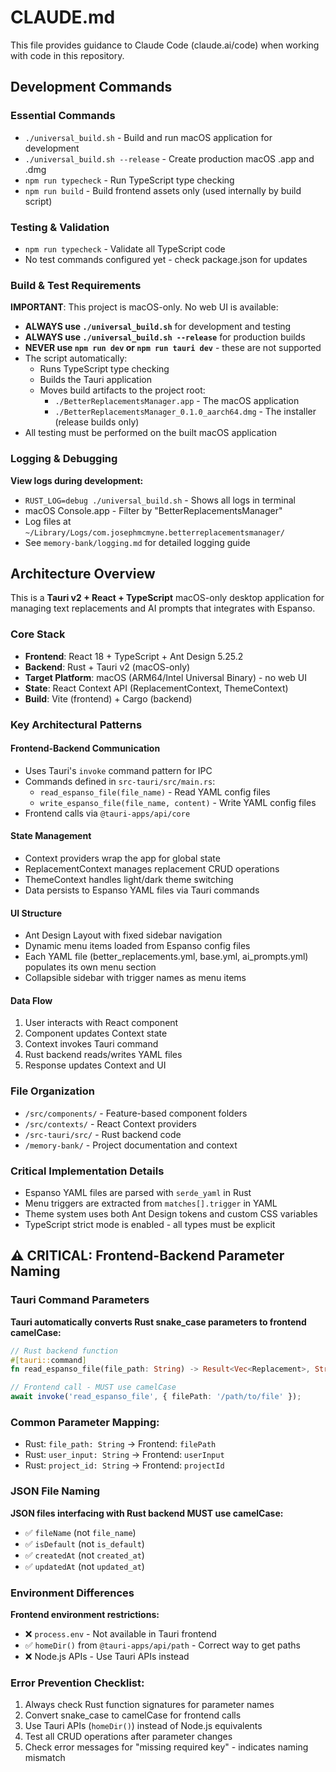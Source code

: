 # CLAUDE.md

This file provides guidance to Claude Code (claude.ai/code) when working with code in this repository.

## Development Commands

### Essential Commands
- `./universal_build.sh` - Build and run macOS application for development
- `./universal_build.sh --release` - Create production macOS .app and .dmg
- `npm run typecheck` - Run TypeScript type checking
- `npm run build` - Build frontend assets only (used internally by build script)

### Testing & Validation
- `npm run typecheck` - Validate all TypeScript code
- No test commands configured yet - check package.json for updates

### Build & Test Requirements
**IMPORTANT**: This project is macOS-only. No web UI is available:
- **ALWAYS use `./universal_build.sh`** for development and testing
- **ALWAYS use `./universal_build.sh --release`** for production builds
- **NEVER use `npm run dev` or `npm run tauri dev`** - these are not supported
- The script automatically:
  - Runs TypeScript type checking
  - Builds the Tauri application
  - Moves build artifacts to the project root:
    - `./BetterReplacementsManager.app` - The macOS application
    - `./BetterReplacementsManager_0.1.0_aarch64.dmg` - The installer (release builds only)
- All testing must be performed on the built macOS application

### Logging & Debugging
**View logs during development:**
- `RUST_LOG=debug ./universal_build.sh` - Shows all logs in terminal
- macOS Console.app - Filter by "BetterReplacementsManager"
- Log files at `~/Library/Logs/com.josephmcmyne.betterreplacementsmanager/`
- See `memory-bank/logging.md` for detailed logging guide

## Architecture Overview

This is a **Tauri v2 + React + TypeScript** macOS-only desktop application for managing text replacements and AI prompts that integrates with Espanso.

### Core Stack
- **Frontend**: React 18 + TypeScript + Ant Design 5.25.2
- **Backend**: Rust + Tauri v2 (macOS-only)
- **Target Platform**: macOS (ARM64/Intel Universal Binary) - no web UI
- **State**: React Context API (ReplacementContext, ThemeContext)
- **Build**: Vite (frontend) + Cargo (backend)

### Key Architectural Patterns

#### Frontend-Backend Communication
- Uses Tauri's `invoke` command pattern for IPC
- Commands defined in `src-tauri/src/main.rs`:
  - `read_espanso_file(file_name)` - Read YAML config files
  - `write_espanso_file(file_name, content)` - Write YAML config files
- Frontend calls via `@tauri-apps/api/core`

#### State Management
- Context providers wrap the app for global state
- ReplacementContext manages replacement CRUD operations
- ThemeContext handles light/dark theme switching
- Data persists to Espanso YAML files via Tauri commands

#### UI Structure
- Ant Design Layout with fixed sidebar navigation
- Dynamic menu items loaded from Espanso config files
- Each YAML file (better_replacements.yml, base.yml, ai_prompts.yml) populates its own menu section
- Collapsible sidebar with trigger names as menu items

#### Data Flow
1. User interacts with React component
2. Component updates Context state
3. Context invokes Tauri command
4. Rust backend reads/writes YAML files
5. Response updates Context and UI

### File Organization
- `/src/components/` - Feature-based component folders
- `/src/contexts/` - React Context providers
- `/src-tauri/src/` - Rust backend code
- `/memory-bank/` - Project documentation and context

### Critical Implementation Details
- Espanso YAML files are parsed with `serde_yaml` in Rust
- Menu triggers are extracted from `matches[].trigger` in YAML
- Theme system uses both Ant Design tokens and custom CSS variables
- TypeScript strict mode is enabled - all types must be explicit

## ⚠️ CRITICAL: Frontend-Backend Parameter Naming

### Tauri Command Parameters
**Tauri automatically converts Rust snake_case parameters to frontend camelCase:**

```rust
// Rust backend function
#[tauri::command]
fn read_espanso_file(file_path: String) -> Result<Vec<Replacement>, String>
```

```typescript
// Frontend call - MUST use camelCase
await invoke('read_espanso_file', { filePath: '/path/to/file' });
```

### Common Parameter Mapping:
- Rust: `file_path: String` → Frontend: `filePath`
- Rust: `user_input: String` → Frontend: `userInput`
- Rust: `project_id: String` → Frontend: `projectId`

### JSON File Naming
**JSON files interfacing with Rust backend MUST use camelCase:**
- ✅ `fileName` (not `file_name`)
- ✅ `isDefault` (not `is_default`)
- ✅ `createdAt` (not `created_at`)
- ✅ `updatedAt` (not `updated_at`)

### Environment Differences
**Frontend environment restrictions:**
- ❌ `process.env` - Not available in Tauri frontend
- ✅ `homeDir()` from `@tauri-apps/api/path` - Correct way to get paths
- ❌ Node.js APIs - Use Tauri APIs instead

### Error Prevention Checklist:
1. Always check Rust function signatures for parameter names
2. Convert snake_case to camelCase for frontend calls
3. Use Tauri APIs (`homeDir()`) instead of Node.js equivalents
4. Test all CRUD operations after parameter changes
5. Check error messages for "missing required key" - indicates naming mismatch